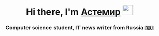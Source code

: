<h1 align="center">Hi there, I'm <a href="https://daniilshat.ru/" target="_blank">Астемир</a> 
<img src="https://github.com/blackcater/blackcater/raw/main/images/Hi.gif" height="32"/></h1>
<h3 align="center">Computer science student, IT news writer from Russia 🇷🇺</h3>
